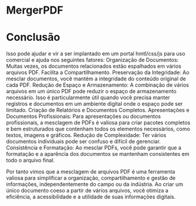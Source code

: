 # MergerPDF

# Conclusão
Isso pode ajudar e vir a ser implantado em um portal hmtl/css/js para uso comercial e ajuda nos seguintes fatores:
Organização de Documentos: Muitas vezes, os documentos relacionados estão espalhados em vários arquivos PDF.
Facilita a Compartilhamento. 
Preservação da Integridade: Ao mesclar documentos, você mantém a integridade do conteúdo original de cada PDF.
Redução de Espaço e Armazenamento: A combinação de vários arquivos em um único PDF pode reduzir o espaço de armazenamento necessário. Isso é particularmente útil quando você precisa manter registros e documentos em um ambiente digital onde o espaço pode ser limitado.
Criação de Relatórios e Documentos Completos.
Apresentações e Documentos Profissionais: Para apresentações ou documentos profissionais, a mesclagem de PDFs é valiosa para criar pacotes completos e bem estruturados que contenham todos os elementos necessários, como textos, imagens e gráficos.
Redução de Complexidade: Ter vários documentos individuais pode ser confuso e difícil de gerenciar.
Consistência e Formatação: Ao mesclar PDFs, você pode garantir que a formatação e a aparência dos documentos se mantenham consistentes em todo o arquivo final. 

Por tanto vimos que a mesclagem de arquivos PDF é uma ferramenta valiosa para simplificar a organização, compartilhamento e gestão de informações, independentemente do campo ou da indústria. Ao criar um único documento coeso a partir de vários arquivos, você otimiza a eficiência, a acessibilidade e a utilidade de suas informações digitais.

